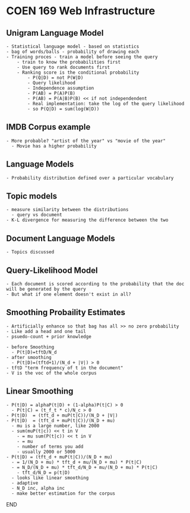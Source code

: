 # COEN 169 Web Infrastructure

## Unigram Language Model

    - Statistical language model - based on statistics
    - bag of words/balls - probability of drawing each
    - Training proces - train a model before seeing the query
        - train to know the probabilities first
        - Use query to rank documents first
        - Ranking score is the conditional probability
            - P(Q|D) = not P(W|D)
            - Query likelihood
            - Independence assumption
            - P(AB) = P(A)P(B)
            - P(AB) = P(A|B)P(B) << if not independendent
            - Real implementation: take the log of the query likelihood
            - so P(Q|D) = sum(log(W|D))

## IMDB Corpus example

    - More probable? "artist of the year" vs "movie of the year"
      - Movie has a higher probability

## Language Models

    - Probability distribution defined over a particular vocabulary

## Topic models

    - measure similarity between the distributions
      - query vs document
    - K-L divergence for measuring the difference between the two

## Document Language Models

    - Topics discussed

## Query-Likelihood Model

    - Each document is scored according to the probability that the doc will be generated by the query
    - But what if one element doesn't exist in all?

## Smoothing Probaility Estimates

    - Artificially enhance so that bag has all >> no zero probability
    - Like add a head and one tail
    - psuedo-count + prior knowledge

    - before Smoothing
      - P(t|D)=tftD/N_d
    - after smoothing
      - P(t|D)=(tftd+1)/(N_d + |V|) > 0
    - tftD "term frequency of t in the document"
    - V is the voc of the whole corpus

## Linear Smoothing

    - P(t|D) = alphaP(t|D) + (1-alpha)P(t|C) > 0
      - P(t|C) = (t_f_t * c)/N_c > 0
    - P(t|D)  = (tft_d + muP(t|C))/(N_D + |V|)
    - P(t|D)  = (tft_d + muP(t|C))/(N_D + mu)
      - mu is a large number, like 2000
      - sum(muP(t|c)) << t in V
        - = mu sum(P(t|c)) << t in V
        - = mu
        - number of terms you add
        - usually 2000 or 5000
    - P(t|D) = (tft_d + muP(t|C))/(N_D + mu)
      - = 1/(N_D + mu) * tft_d + mu/(N_D + mu) * P(t|C)
      - = N_D/(N_D + mu) * tft_d/N_D + mu/(N_D + mu) * P(t|C)
        - tft_d/N_D = p(t|D)
      - looks like linear smoothing
      - adaptive
      - N_D inc, alpha inc
      - make better estimation for the corpus

END
